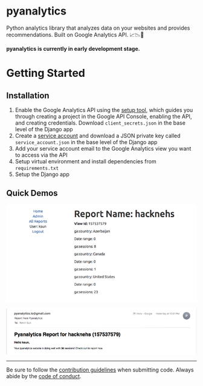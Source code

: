 # pyanalytics
Python analytics library that analyzes data on your websites and provides recommendations. Built on Google Analytics API. :chart_with_upwards_trend::chart_with_downwards_trend::rocket:

**pyanalytics is currently in early development stage.**

# Getting Started

## Installation
1. Enable the Google Analytics API using the [setup tool](https://console.developers.google.com/start/api?id=analyticsreporting.googleapis.com&credential=client_key), which guides you through creating a project in the Google API Console, enabling the API, and creating credentials. Download `client_secrets.json` in the base level of the Django app
2. Create a [service account](https://console.developers.google.com/permissions/serviceaccounts) and download a JSON private key called `service_account.json` in the base level of the Django app
3. Add your service account email to the Google Analytics view you want to access via the API
4. Setup virtual environment and install dependencies from `requirements.txt`
5. Setup the Django app

## Quick Demos

![Viewing the report dashboard](docs/img/report_dashboard.png)

![Receiving spike emails in website sessions](docs/img/spike_email.png)

---

Be sure to follow the [contribution guidelines](CONTRIBUTING.md) when submitting code. Always abide by the [code of conduct](CODE_OF_CONDUCT.md).
